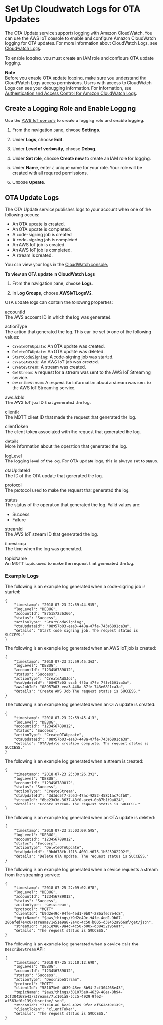 # Set Up Cloudwatch Logs for OTA Updates<a name="ota-logging"></a>

The OTA Update service supports logging with Amazon CloudWatch\. You can use the AWS IoT console to enable and configure Amazon CloudWatch logging for OTA updates\. For more information about CloudWatch Logs, see [Cloudwatch Logs](https://docs.aws.amazon.com/AmazonCloudWatch/latest/logs/WhatIsCloudWatchLogs.html)\.

To enable logging, you must create an IAM role and configure OTA update logging\.

**Note**  
Before you enable OTA update logging, make sure you understand the CloudWatch Logs access permissions\. Users with access to CloudWatch Logs can see your debugging information\. For information, see [Authentication and Access Control for Amazon CloudWatch Logs](https://docs.aws.amazon.com/AmazonCloudWatch/latest/logs/auth-and-access-control-cwl.html)\.

## Create a Logging Role and Enable Logging<a name="create-ota-logging-role"></a>

Use the [AWS IoT console](https://console.aws.amazon.com/console/home) to create a logging role and enable logging\.

1. From the navigation pane, choose **Settings**\.

1. Under **Logs**, choose **Edit**\.

1. Under **Level of verbosity**, choose **Debug**\.

1. Under **Set role**, choose **Create new** to create an IAM role for logging\.

1. Under **Name**, enter a unique name for your role\. Your role will be created with all required permissions\.

1. Choose **Update**\.

## OTA Update Logs<a name="ota-logs"></a>

The OTA Update service publishes logs to your account when one of the following occurs:
+ An OTA update is created\.
+ An OTA update is completed\.
+ A code\-signing job is created\.
+ A code\-signing job is completed\.
+ An AWS IoT job is created\.
+ An AWS IoT job is completed\.
+ A stream is created\.

You can view your logs in the [CloudWatch console\.](https://console.aws.amazon.com/cloudwatch/home)

**To view an OTA update in CloudWatch Logs**

1. From the navigation pane, choose **Logs**\.

1. In **Log Groups**, choose **AWSIoTLogsV2**\.

OTA update logs can contain the following properties:

accountId  
The AWS account ID in which the log was generated\.

actionType  
The action that generated the log\. This can be set to one of the following values:  
+ `CreateOTAUpdate`: An OTA update was created\.
+ `DeleteOTAUpdate`: An OTA update was deleted\.
+ `StartCodeSigning`: A code\-signing job was started\.
+ `CreateAWSJob`: An AWS IoT job was created\.
+ `CreateStream`: A stream was created\.
+ `GetStream`: A request for a stream was sent to the AWS IoT Streaming service\.
+ `DescribeStream`: A request for information about a stream was sent to the AWS IoT Streaming service\.

awsJobId  
The AWS IoT job ID that generated the log\.

clientId  
The MQTT client ID that made the request that generated the log\.

clientToken  
The client token associated with the request that generated the log\.

details  
More information about the operation that generated the log\.

logLevel  
The logging level of the log\. For OTA update logs, this is always set to `DEBUG`\.

otaUpdateId  
The ID of the OTA update that generated the log\.

protocol  
The protocol used to make the request that generated the log\.

status  
The status of the operation that generated the log\. Valid values are:  
+ Success
+ Failure

streamId  
The AWS IoT stream ID that generated the log\.

timestamp  
The time when the log was generated\.

topicName  
An MQTT topic used to make the request that generated the log\.

### Example Logs<a name="ota-example-logs"></a>

The following is an example log generated when a code\-signing job is started:

```
{ 
    "timestamp": "2018-07-23 22:59:44.955", 
    "logLevel": "DEBUG", 
    "accountId": "875157236366", 
    "status": "Success", 
    "actionType": "StartCodeSigning", 
    "otaUpdateId": "08957b03-eea3-448a-87fe-743e6891ca3a", 
    "details": "Start code signing job. The request status is SUCCESS." 
}
```

The following is an example log generated when an AWS IoT job is created:

```
{ 
    "timestamp": "2018-07-23 22:59:45.363", 
    "logLevel": "DEBUG", 
    "accountId": "123456789012", 
    "status": "Success", 
    "actionType": "CreateAWSJob", 
    "otaUpdateId": "08957b03-eea3-448a-87fe-743e6891ca3a", 
    "awsJobId": "08957b03-eea3-448a-87fe-743e6891ca3a", 
    "details": "Create AWS Job The request status is SUCCESS." 
}
```

The following is an example log generated when an OTA update is created:

```
{ 
    "timestamp": "2018-07-23 22:59:45.413", 
    "logLevel": "DEBUG", 
    "accountId": "123456789012", 
    "status": "Success", 
    "actionType": "CreateOTAUpdate", 
    "otaUpdateId": "08957b03-eea3-448a-87fe-743e6891ca3a", 
    "details": "OTAUpdate creation complete. The request status is SUCCESS." 
}
```

The following is an example log generated when a stream is created:

```
{ 
	"timestamp": "2018-07-23 23:00:26.391", 
	"logLevel": "DEBUG", 
	"accountId": "123456789012", 
	"status": "Success", 
	"actionType": "CreateStream", 
	"otaUpdateId": "3d3dc5f7-3d6d-47ac-9252-45821ac7cfb0", 
	"streamId": "6be2303d-3637-48f0-ace9-0b87b1b9a824", 
	"details": "Create stream. The request status is SUCCESS." 
}
```

The following is an example log generated when an OTA update is deleted:

```
{ 
	"timestamp": "2018-07-23 23:03:09.505", 
	"logLevel": "DEBUG", 
	"accountId": "123456789012", 
	"status": "Success", 
	"actionType": "DeleteOTAUpdate", 
	"otaUpdateId": "9bdd78fb-f113-4001-9675-1b595982292f", 
	"details": "Delete OTA Update. The request status is SUCCESS." 
}
```

The following is an example log generated when a device requests a stream from the streaming service:

```
{ 
	"timestamp": "2018-07-25 22:09:02.678", 
	"logLevel": "DEBUG", 
	"accountId": "123456789012", 
	"status": "Success", 
	"actionType": "GetStream", 
	"protocol": "MQTT", 
	"clientId": "b9d2e49c-94fe-4ed1-9b07-286afed7e4c8", 
	"topicName": "$aws/things/b9d2e49c-94fe-4ed1-9b07-286afed7e4c8/streams/1e51e9a8-9a4c-4c50-b005-d38452a956af/get/json", 
	"streamId": "1e51e9a8-9a4c-4c50-b005-d38452a956af", 
	"details": "The request status is SUCCESS." 
}
```

The following is an example log generated when a device calls the `DescribeStream` API:

```
{ 
	"timestamp": "2018-07-25 22:10:12.690", 
	"logLevel": "DEBUG", 
	"accountId": "123456789012", 
	"status": "Success", 
	"actionType": "DescribeStream", 
	"protocol": "MQTT", 
	"clientId": "581075e0-4639-48ee-8b94-2cf304168e43", 
	"topicName": "$aws/things/581075e0-4639-48ee-8b94-2cf304168e43/streams/71c101a8-bcc5-4929-9fe2-af563af0c139/describe/json", 
	"streamId": "71c101a8-bcc5-4929-9fe2-af563af0c139", 
	"clientToken": "clientToken", 
	"details": "The request status is SUCCESS." 
}
```